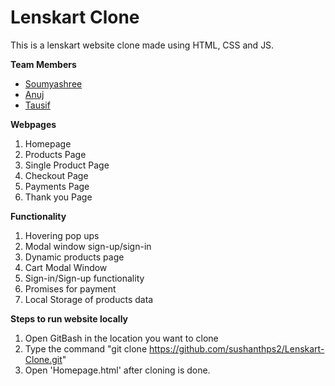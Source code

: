 # Lenskart Clone

This is a lenskart website clone made using HTML, CSS and JS.


**Team Members**
- [Soumyashree](https://github.com/SoumyashreeBehera)
- [Anuj](https://github.com/anujsharma1996)
- [Tausif](https://github.com/MdTausifM)



**Webpages**
1) Homepage
2) Products Page
3) Single Product Page
4) Checkout Page
5) Payments Page
6) Thank you Page



**Functionality**
1) Hovering pop ups
2) Modal window sign-up/sign-in
3) Dynamic products page
4) Cart Modal Window
5) Sign-in/Sign-up functionality
6) Promises for payment
7) Local Storage of products data


**Steps to run website locally**
1) Open GitBash in the location you want to clone
2) Type the command "git clone https://github.com/sushanthps2/Lenskart-Clone.git"
3) Open 'Homepage.html' after cloning is done.






